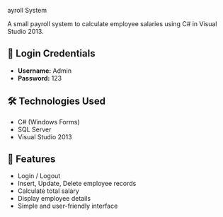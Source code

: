 ayroll System

A small payroll system to calculate employee salaries using C# in Visual Studio 2013.

## 🔐 Login Credentials
- **Username:** Admin  
- **Password:** 123

## 🛠️ Technologies Used
- C# (Windows Forms)
- SQL Server
- Visual Studio 2013

## 🎯 Features
- Login / Logout
- Insert, Update, Delete employee records
- Calculate total salary
- Display employee details
- Simple and user-friendly interface
